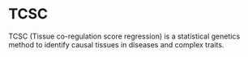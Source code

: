 # TCSC
TCSC (Tissue co-regulation score regression)  is a statistical genetics method to identify causal tissues in diseases and complex traits.
